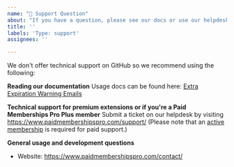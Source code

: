 ```yaml
---
name: "💬 Support Question"
about: "If you have a question, please see our docs or use our helpdesk."
title: ''
labels: 'Type: support'
assignees: ''

---
```


We don't offer technical support on GitHub so we recommend using the following:

**Reading our documentation**
Usage docs can be found here: [Extra Expiration Warning Emails
](https://www.paidmembershipspro.com/add-ons/extra-expiration-warning-emails-add-on/)

**Technical support for premium extensions or if you're a Paid Memberships Pro Plus member**
Submit a ticket on our helpdesk by visiting https://www.paidmembershipspro.com/support/ (Please note that an [active membership](https://www.paidmembershipspro.com/pricing) is required for paid support.)

**General usage and development questions**
- Website: https://www.paidmembershipspro.com/contact/
